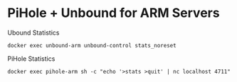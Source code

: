 # PiHole + Unbound for ARM Servers


Ubound Statistics
```
docker exec unbound-arm unbound-control stats_noreset
```

PiHole Statistics
```
docker exec pihole-arm sh -c "echo '>stats >quit' | nc localhost 4711"
```
